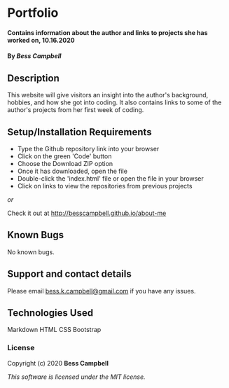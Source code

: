# Portfolio

#### Contains information about the author and links to projects she has worked on, 10.16.2020 

#### By _**Bess Campbell**_

## Description

This website will give visitors an insight into the author's background, hobbies, and how she got into coding. It also contains links to some of the author's projects from her first week of coding. 

## Setup/Installation Requirements

* Type the Github repository link into your browser
* Click on the green 'Code' button 
* Choose the Download ZIP option
* Once it has downloaded, open the file
* Double-click the 'index.html' file or open the file in your browser
* Click on links to view the repositories from previous projects

_or_

Check it out at http://besscampbell.github.io/about-me

## Known Bugs

No known bugs. 

## Support and contact details

Please email <bess.k.campbell@gmail.com> if you have any issues. 

## Technologies Used

Markdown 
HTML 
CSS 
Bootstrap

### License

Copyright (c) 2020 **Bess Campbell**

*This software is licensed under the MIT license.*
